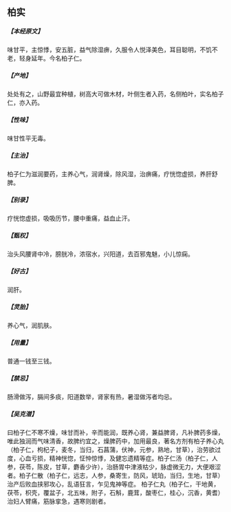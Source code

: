 ## 柏实

##### 【本经原文】
味甘平，主惊悸，安五脏，益气除湿痹，久服令人悦泽美色，耳目聪明，不饥不老，轻身延年。今名柏子仁。
##### 【产地】
处处有之，山野最宜种植，树高大可做木材，叶侧生者入药，名侧柏叶，实名柏子
仁，亦入药。
##### 【性味】
味甘性平无毒。
##### 【主治】
柏子仁为滋润要药，主养心气，润肾燥，除风湿，治痹痛，疗恍惚虚损，养肝舒脾。
##### 【别录】
疗恍惚虚损，吸吸历节，腰中重痛，益血止汗。
##### 【甄权】
治头风腰肾中冷，膀胱冷，浓宿水，兴阳道，去百邪鬼魅，小儿惊痫。
##### 【好古】
润肝。
##### 【灵胎】
养心气，润肌肤。
##### 【用量】
普通一钱至三钱。
##### 【禁忌】
肠滑做泻，膈间多痰，阳道数举，肾家有热，暑湿做泻者均忌。
##### 【吴克潜】
曰柏子仁不寒不燥，味甘而补，辛而能润，既养心肾，兼益脾肾，凡补脾药多燥，唯此独润而气味清香，故脾约宜之，燥脾药中，加用最良，著名方剂有柏子养心丸（柏子仁，枸杞子，麦冬，当归，石菖蒲，伏神，元参，熟地，甘草），治劳欲过度，心血亏损，精神恍惚，怔忡惊悸，及健忘遗精等症。柏子仁汤（柏子仁，人参，茯苓，陈皮，甘草，麝香少许），治肠胃中津液枯少，脉虚微无力，大便艰涩者。柏子仁散（柏子仁，远志，人参，桑寄生，防风，琥珀，当归，生地，甘草）治产后败血挟邪攻心，乱语狂言，乍见鬼神等症。
柏子仁丸（柏子仁，干地黄，茯苓，枳壳，覆盆子，北五味，附子，石斛，鹿茸，酸枣仁，桂心，沉香，黄耆）治妇人臂痛，筋脉挛急，遇寒则剧者。